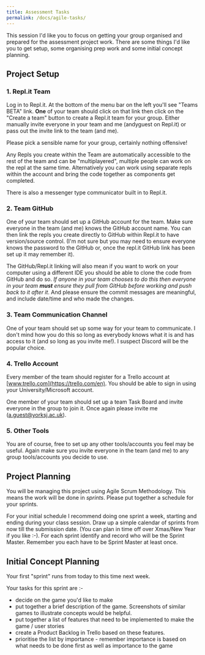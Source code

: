 ```yaml
---
title: Assessment Tasks
permalink: /docs/agile-tasks/
---
```


This session I'd like you to focus on getting your group organised and prepared for the assessment project work. There are some things I'd like you to get setup, some organising prep work and some initial concept planning.

## Project Setup

### 1. Repl.it Team

Log in to Repl.it. At the bottom of the menu bar on the left you'll see "Teams BETA" link. **One** of your team should click on that link then click on the "Create a team" button to create a Repl.it team for your group. Either manually invite everyone in your team and me (andyguest on Repl.it) or pass out the invite link to the team (and me).   

Please pick a sensible name for your group, certainly nothing offensive!  

Any Repls you create within the Team are automatically accessible to the rest of the team and can be "multiplayered", multiple people can work on the repl at the same time. Alternatively you can work using separate repls within the account and bring the code together as components get completed.  

There is also a messenger type communicator built in to Repl.it.  

### 2. Team GitHub

One of your team should set up a GitHub account for the team. Make sure everyone in the team (and me) knows the GitHub account name. You can then link the repls you create directly to GitHub within Repl.it to have version/source control. (I'm not sure but you may need to ensure everyone knows the password to the GitHub or, once the repl.it GitHub link has been set up it may remember it).  

The GitHub/Repl.it linking will also mean if you want to work on your computer using a different IDE you should be able to clone the code from GitHub and do so. *If anyone in your team chooses to do this then everyone in your team **must** ensure they pull from GitHub before working and push back to it after it*. And please ensure the commit messages are meaningful, and include date/time and who made the changes.  

### 3. Team Communication Channel

One of your team should set up some way for your team to communicate. I don't mind how you do this so long as everybody knows what it is and has access to it (and so long as you invite me!). I suspect Discord will be the popular choice.  

### 4. Trello Account

Every member of the team should register for a Trello account at [www.trello.com](https://trello.com/en). You should be able to sign in using your University/Microsoft account.  

One member of your team should set up a team Task Board and invite everyone in the group to join it. Once again please invite me (a.guest@yorksj.ac.uk).  

### 5. Other Tools

You are of course, free to set up any other tools/accounts you feel may be useful. Again make sure you invite everyone in the team (and me) to any group tools/accounts you decide to use.  

## Project Planning

You will be managing this project using Agile Scrum Methodology. This means the work will be done in *sprints*. Please put together a schedule for your sprints.

For your initial schedule I recommend doing one sprint a week, starting and ending during your class session. Draw up a simple calendar of sprints from now till the submission date. (You can plan in time off over Xmas/New Year if you like :-). For each sprint identify and record who will be the Sprint Master. Remember you each have to be Sprint Master at least once.  

## Initial Concept Planning

Your first "sprint" runs from today to this time next week.  

Your tasks for this sprint are :-  
* decide on the game you'd like to make
* put together a brief description of the game. Screenshots of similar games to illustrate concepts would be helpful.
* put together a list of features that need to be implemented to make the game / user stories
* create a Product Backlog in Trello based on these features.
* prioritise the list by importance - remember importance is based on what needs to be done first as well as importance to the game




